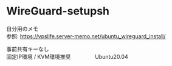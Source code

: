 # WireGuard-setupsh

自分用のメモ  
参照: https://vpslife.server-memo.net/ubuntu_wireguard_install/  

事前共有キーなし  
固定IP環境 / KVM環境推奨　　
　　
Ubuntu20.04